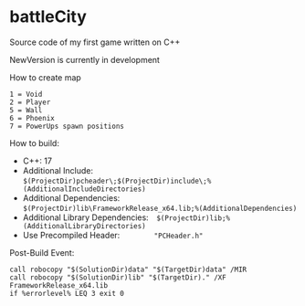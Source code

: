 # battleCity
Source code of my first game written on C++

NewVersion is currently in development

How to create map

```
1 = Void
2 = Player
5 = Wall
6 = Phoenix
7 = PowerUps spawn positions
```

How to build:

* C++: 17
* Additional Include: &emsp;&emsp;`$(ProjectDir)pcheader\;$(ProjectDir)include\;%(AdditionalIncludeDirectories)`
* Additional Dependencies: &emsp;&emsp;&emsp;&emsp;`$(ProjectDir)lib\FrameworkRelease_x64.lib;%(AdditionalDependencies)`
* Additional Library Dependencies:&emsp;`$(ProjectDir)lib;%(AdditionalLibraryDirectories)`
* Use Precompiled Header: &emsp;&emsp;&emsp;&emsp;`"PCHeader.h"`

Post-Build Event:
```
call robocopy "$(SolutionDir)data" "$(TargetDir)data" /MIR
call robocopy "$(SolutionDir)lib" "$(TargetDir)." /XF FrameworkRelease_x64.lib
if %errorlevel% LEQ 3 exit 0
```

